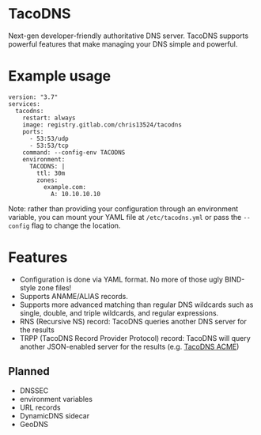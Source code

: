 # TacoDNS

Next-gen developer-friendly authoritative DNS server. TacoDNS supports
powerful features that make managing your DNS simple and powerful.

# Example usage

```
version: "3.7"
services:
  tacodns:
    restart: always
    image: registry.gitlab.com/chris13524/tacodns
    ports:
      - 53:53/udp
      - 53:53/tcp
    command: --config-env TACODNS
    environment:
      TACODNS: |
        ttl: 30m
        zones:
          example.com:
            A: 10.10.10.10
```

Note: rather than providing your configuration through an environment
variable, you can mount your YAML file at `/etc/tacodns.yml` or pass the
`--config` flag to change the location.

# Features

  - Configuration is done via YAML format. No more of those ugly
    BIND-style zone files!
  - Supports ANAME/ALIAS records.
  - Supports more advanced matching than regular DNS wildcards such as
    single, double, and triple wildcards, and regular expressions.
  - RNS (Recursive NS) record: TacoDNS queries another DNS server for
    the results
  - TRPP (TacoDNS Record Provider Protocol) record: TacoDNS will query
    another JSON-enabled server for the results
    (e.g. [TacoDNS ACME](https://gitlab.com/chris13524/tacodns-acme))
 
## Planned

  - DNSSEC
  - environment variables
  - URL records
  - DynamicDNS sidecar
  - GeoDNS
